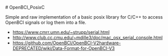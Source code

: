 # OpenBCI_PosixC

Simple and raw implementation of a basic posix library for C/C++ to access OpenBCI signals or log them into a file.

* https://www.cmrr.umn.edu/~strupp/serial.html
* http://www.club.cc.cmu.edu/~mdille3/doc/mac_osx_serial_console.html
* https://github.com/OpenBCI/OpenBCI-V2hardware-DEPRECATED/wiki/Data-Format-for-OpenBCI-V3
